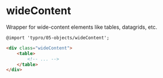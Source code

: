 # wideContent

Wrapper for wide-content elements like tables, datagrids, etc.

```less
@import 'typro/05-objects/wideContent';
```

```html
<div class="wideContent">
	<table>
		<!-- ... -->
	</table>
</div>
```
